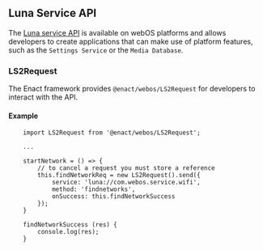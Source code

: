 <section>

## Luna Service API

The [Luna service API][lunaService] is available on webOS platforms and allows developers to create applications that can
make use of platform features, such as the `Settings Service` or the `Media Database`.

### LS2Request

The Enact framework provides `@enact/webos/LS2Request` for developers to interact with the API.

#### Example

```
	import LS2Request from '@enact/webos/LS2Request';
	
	...
	
	startNetwork = () => {
		// to cancel a request you must store a reference
		this.findNetworkReq = new LS2Request().send({
			service: 'luna://com.webos.service.wifi',
			method: 'findnetworks',
			onSuccess: this.findNetworkSuccess
		});
	}
	
	findNetworkSuccess (res) {
		console.log(res);
	}
```

[lunaService]: http://developer.lge.com/webOSTV/api/webos-service-api/

</section>